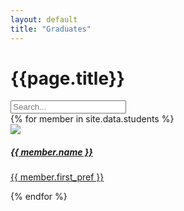 ```yaml
---
layout: default
title: "Graduates"
---
```


<div class="container mt-4">
	<h1 class="mb-3">{{page.title}}</h1>
	<input id="graduateSearch" type="search" class="form-control mb-2" placeholder="Search..." aria-label="Search">
	<div class="row">
		{% for member in site.data.students %}
		<div class="search-item col-md-4 p-2 text-center" aria-label="{{ member.name }}">
			<a href="{{ member.linkedin }}">
				<div class="card text-white card-dark">
					<div class="card-body">
						<img src="/assets/images/graduates/{{ member.image }}" loading="lazy" class="p-3 w-75 rounded-circle">
						<h5 class="card-title ala-font">{{ member.name }}</h5>
						<p class="card-text">{{ member.first_pref }}</p>
					</div>
				</div>
			</a>
		</div>
		{% endfor %}
	</div>
</div>

<script>
document.getElementById("graduateSearch").addEventListener("input", function(e) {

	const query = e.target.value.toLowerCase().trim();
	let items = document.getElementsByClassName("search-item");
	
	// Filter graduates by name
	for (let i = 0; i < items.length; ++i) {
		const item = items[i];
		const name = item.getAttribute("aria-label").toLowerCase().trim();
		item.style.display = name.indexOf(query) > -1 ? "block" : "none"
	}
});
</script>